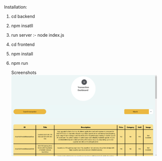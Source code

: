 Installation:

1) cd backend
2) npm insatll
3) run server :- node index.js

4) cd frontend
5) npm install
6) npm run

   Screenshots
   ![Project Screenshot](https://github.com/Rohitjadhav7174/Roxiler-assignment-Rohit-Jadhav-/blob/main/Screenshot%202024-10-09%20152435.png?raw=true)


